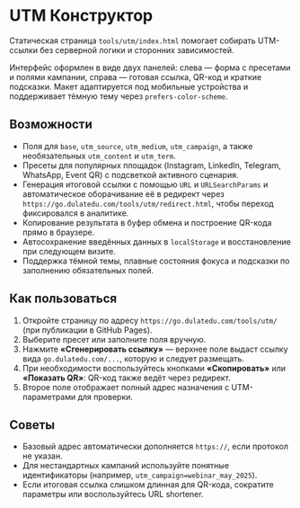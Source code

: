 # UTM Конструктор

Статическая страница `tools/utm/index.html` помогает собирать UTM-ссылки без серверной логики и сторонних зависимостей.

Интерфейс оформлен в виде двух панелей: слева — форма с пресетами и полями кампании, справа — готовая ссылка, QR-код и краткие подсказки. Макет адаптируется под мобильные устройства и поддерживает тёмную тему через `prefers-color-scheme`.

## Возможности

- Поля для `base`, `utm_source`, `utm_medium`, `utm_campaign`, а также необязательных `utm_content` и `utm_term`.
- Пресеты для популярных площадок (Instagram, LinkedIn, Telegram, WhatsApp, Event QR) с подсветкой активного сценария.
- Генерация итоговой ссылки с помощью `URL` и `URLSearchParams` и автоматическое оборачивание её в редирект через
  `https://go.dulatedu.com/tools/utm/redirect.html`, чтобы переход фиксировался в аналитике.
- Копирование результата в буфер обмена и построение QR-кода прямо в браузере.
- Автосохранение введённых данных в `localStorage` и восстановление при следующем визите.
- Поддержка тёмной темы, плавные состояния фокуса и подсказки по заполнению обязательных полей.

## Как пользоваться

1. Откройте страницу по адресу `https://go.dulatedu.com/tools/utm/` (при публикации в GitHub Pages).
2. Выберите пресет или заполните поля вручную.
3. Нажмите **«Сгенерировать ссылку»** — верхнее поле выдаст ссылку вида `go.dulatedu.com/...`, которую и следует размещать.
4. При необходимости воспользуйтесь кнопками **«Скопировать»** или **«Показать QR»**: QR-код также ведёт через редирект.
5. Второе поле отображает полный адрес назначения с UTM-параметрами для проверки.

## Советы

- Базовый адрес автоматически дополняется `https://`, если протокол не указан.
- Для нестандартных кампаний используйте понятные идентификаторы (например, `utm_campaign=webinar_may_2025`).
- Если итоговая ссылка слишком длинная для QR-кода, сократите параметры или воспользуйтесь URL shortener.
